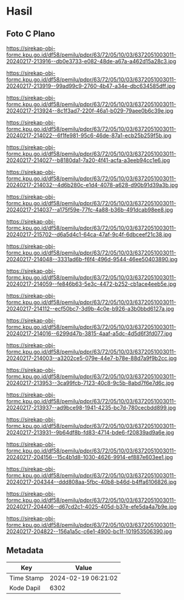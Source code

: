 # Hasil

## Foto C Plano

https://sirekap-obj-formc.kpu.go.id/df58/pemilu/pdpr/63/72/05/10/03/6372051003011-20240217-213916--db0e3733-e082-48de-a67a-a462d15a28c3.jpg

https://sirekap-obj-formc.kpu.go.id/df58/pemilu/pdpr/63/72/05/10/03/6372051003011-20240217-213919--99ad99c9-2760-4b47-a34e-dbc634585dff.jpg

https://sirekap-obj-formc.kpu.go.id/df58/pemilu/pdpr/63/72/05/10/03/6372051003011-20240217-213924--8c1f3ad7-220f-46a1-b029-79aee0b6c39e.jpg

https://sirekap-obj-formc.kpu.go.id/df58/pemilu/pdpr/63/72/05/10/03/6372051003011-20240217-214022--6f1fe981-95c6-46de-87a1-ecb25b259f5b.jpg

https://sirekap-obj-formc.kpu.go.id/df58/pemilu/pdpr/63/72/05/10/03/6372051003011-20240217-214027--b8180da1-7a20-4f41-acfa-a3eeb94cc1e6.jpg

https://sirekap-obj-formc.kpu.go.id/df58/pemilu/pdpr/63/72/05/10/03/6372051003011-20240217-214032--4d6b280c-e1d4-4078-a628-d90b91d39a3b.jpg

https://sirekap-obj-formc.kpu.go.id/df58/pemilu/pdpr/63/72/05/10/03/6372051003011-20240217-214037--a175f59e-77fc-4a88-b36b-491dcab98ee8.jpg

https://sirekap-obj-formc.kpu.go.id/df58/pemilu/pdpr/63/72/05/10/03/6372051003011-20240217-215702--d6a5d4c1-64ca-47af-9c4f-6dbceef21c38.jpg

https://sirekap-obj-formc.kpu.go.id/df58/pemilu/pdpr/63/72/05/10/03/6372051003011-20240217-214048--3331ad6b-f6f4-496d-9544-46ee50403890.jpg

https://sirekap-obj-formc.kpu.go.id/df58/pemilu/pdpr/63/72/05/10/03/6372051003011-20240217-214059--fe846b63-5e3c-4472-b252-cb1ace4eeb5e.jpg

https://sirekap-obj-formc.kpu.go.id/df58/pemilu/pdpr/63/72/05/10/03/6372051003011-20240217-214112--ecf50bc7-3d9b-4c0e-b926-a3b0bbd6127a.jpg

https://sirekap-obj-formc.kpu.go.id/df58/pemilu/pdpr/63/72/05/10/03/6372051003011-20240217-214016--6299d47b-3815-4aaf-a5dc-4d5d6f3fd077.jpg

https://sirekap-obj-formc.kpu.go.id/df58/pemilu/pdpr/63/72/05/10/03/6372051003011-20240217-214003--a3202ce5-079e-44e7-b78e-88d7a9f9b2cc.jpg

https://sirekap-obj-formc.kpu.go.id/df58/pemilu/pdpr/63/72/05/10/03/6372051003011-20240217-213953--3ca99fcb-7123-40c8-9c5b-8abd7f6e7d6c.jpg

https://sirekap-obj-formc.kpu.go.id/df58/pemilu/pdpr/63/72/05/10/03/6372051003011-20240217-213937--ad9bce98-1941-4235-bc7d-780cecbdd899.jpg

https://sirekap-obj-formc.kpu.go.id/df58/pemilu/pdpr/63/72/05/10/03/6372051003011-20240217-213931--9b64df8b-fd83-4714-bde6-f20839ad9a6e.jpg

https://sirekap-obj-formc.kpu.go.id/df58/pemilu/pdpr/63/72/05/10/03/6372051003011-20240217-204156--15c4b1d8-1030-4626-9914-ef887e603ee1.jpg

https://sirekap-obj-formc.kpu.go.id/df58/pemilu/pdpr/63/72/05/10/03/6372051003011-20240217-204344--ddd808aa-5fbc-40b8-b46d-b4ffa6106826.jpg

https://sirekap-obj-formc.kpu.go.id/df58/pemilu/pdpr/63/72/05/10/03/6372051003011-20240217-204406--d67cd2c1-4025-405d-b37e-efe5da4a7b9e.jpg

https://sirekap-obj-formc.kpu.go.id/df58/pemilu/pdpr/63/72/05/10/03/6372051003011-20240217-204822--156a1a5c-c6e1-4900-bc1f-101953506390.jpg


## Metadata

| Key        | Value               |
| ---------- | ------------------- |
| Time Stamp | 2024-02-19 06:21:02 |
| Kode Dapil | 6302                |



